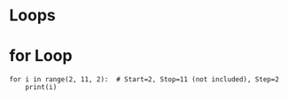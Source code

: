 # Loops

# for Loop

```
for i in range(2, 11, 2):  # Start=2, Stop=11 (not included), Step=2
    print(i)

```
